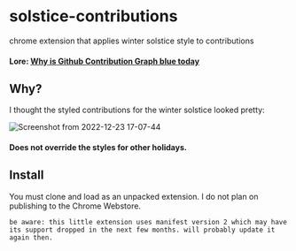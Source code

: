 # solstice-contributions
chrome extension that applies winter solstice style to contributions

#### Lore: [Why is Github Contribution Graph blue today](https://stackoverflow.com/questions/74869541/why-is-github-contribution-graph-blue-today)

## Why?

I thought the styled contributions for the winter solstice looked pretty:

![Screenshot from 2022-12-23 17-07-44](https://user-images.githubusercontent.com/36933094/209412466-7a59accd-01fa-4475-976f-0fc7c183b2a6.png)

#### Does not override the styles for other holidays.

## Install

You must clone and load as an unpacked extension. I do not plan on publishing to the Chrome Webstore.

`be aware: this little extension uses manifest version 2 which may have its support dropped in the next few months. will probably update it again then.`

